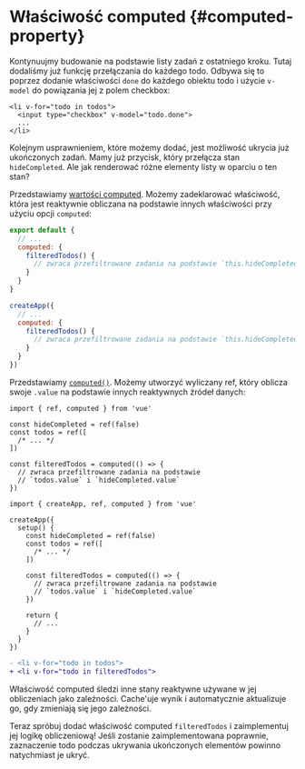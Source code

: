 # Właściwość computed {#computed-property}

Kontynuujmy budowanie na podstawie listy zadań z ostatniego kroku. Tutaj dodaliśmy już funkcję przełączania do każdego todo. Odbywa się to poprzez dodanie właściwości `done` do każdego obiektu todo i użycie `v-model` do powiązania jej z polem checkbox:

```vue-html{2}
<li v-for="todo in todos">
  <input type="checkbox" v-model="todo.done">
  ...
</li>
```

Kolejnym usprawnieniem, które możemy dodać, jest możliwość ukrycia już ukończonych zadań. Mamy już przycisk, który przełącza stan `hideCompleted`. Ale jak renderować różne elementy listy w oparciu o ten stan?

<div class="options-api">

Przedstawiamy <a target="_blank" href="/guide/essentials/computed.html">wartości computed</a>. Możemy zadeklarować właściwość, która jest reaktywnie obliczana na podstawie innych właściwości przy użyciu opcji `computed`:

<div class="sfc">

```js
export default {
  // ...
  computed: {
    filteredTodos() {
      // zwraca przefiltrowane zadania na podstawie `this.hideCompleted`
    }
  }
}
```

</div>
<div class="html">

```js
createApp({
  // ...
  computed: {
    filteredTodos() {
      // zwraca przefiltrowane zadania na podstawie `this.hideCompleted`
    }
  }
})
```

</div>

</div>
<div class="composition-api">

Przedstawiamy <a target="_blank" href="/guide/essentials/computed.html">`computed()`</a>. Możemy utworzyć wyliczany ref, który oblicza swoje `.value` na podstawie innych reaktywnych źródeł danych:

<div class="sfc">

```js{8-11}
import { ref, computed } from 'vue'

const hideCompleted = ref(false)
const todos = ref([
  /* ... */
])

const filteredTodos = computed(() => {
  // zwraca przefiltrowane zadania na podstawie 
  // `todos.value` i `hideCompleted.value`
})
```

</div>
<div class="html">

```js{10-13}
import { createApp, ref, computed } from 'vue'

createApp({
  setup() {
    const hideCompleted = ref(false)
    const todos = ref([
      /* ... */
    ])

    const filteredTodos = computed(() => {
      // zwraca przefiltrowane zadania na podstawie 
      // `todos.value` i `hideCompleted.value`
    })

    return {
      // ...
    }
  }
})
```

</div>

</div>

```diff
- <li v-for="todo in todos">
+ <li v-for="todo in filteredTodos">
```

Właściwość computed śledzi inne stany reaktywne używane w jej obliczeniach jako zależności. Cache'uje wynik i automatycznie aktualizuje go, gdy zmieniają się jego zależności.

Teraz spróbuj dodać właściwość computed `filteredTodos` i zaimplementuj jej logikę obliczeniową! Jeśli zostanie zaimplementowana poprawnie, zaznaczenie todo podczas ukrywania ukończonych elementów powinno natychmiast je ukryć.
